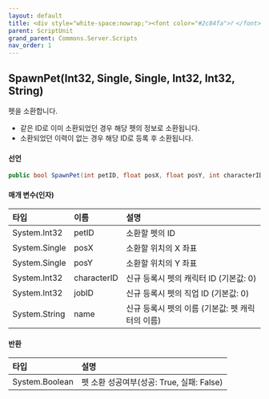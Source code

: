 ```yaml
---
layout: default
title: <div style="white-space:nowrap;"><font color="#2c84fa">𝑓 </font>SpawnPet</div>
parent: ScriptUnit
grand_parent: Commons.Server.Scripts
nav_order: 1
---
```


<!-- 아래로 편집 -->

## SpawnPet(Int32, Single, Single, Int32, Int32, String)
펫을 소환합니다. 
- 같은 ID로 이미 소환되었던 경우 해당 펫의 정보로 소환됩니다.
- 소환되었던 이력이 없는 경우 해당 ID로 등록 후 소환됩니다.

#### 선언
```cs
public bool SpawnPet(int petID, float posX, float posY, int characterID = 0, int jobID = 0, string name = null)
```
#### 매개 변수(인자)

|타입|이름|설명|
|:-|:-|:-|
|System.Int32|petID|소환할 펫의 ID|
|System.Single|posX|소환할 위치의 X 좌표|
|System.Single|posY|소환할 위치의 Y 좌표|
|System.Int32|characterID|신규 등록시 펫의 캐릭터 ID (기본값: 0)|
|System.Int32|jobID|신규 등록시 펫의 직업 ID (기본값: 0)|
|System.String|name|신규 등록시 펫의 이름 (기본값: 펫 캐릭터의 이름)|

#### 반환

|타입|설명|
|:-|:-|
|System.Boolean|펫 소환 성공여부(성공: True, 실패: False)|
